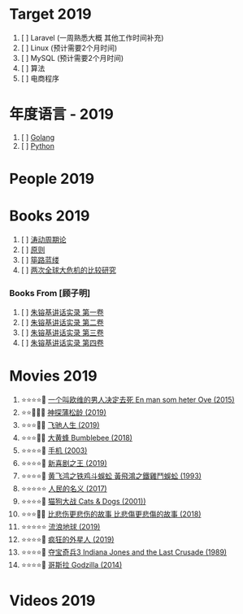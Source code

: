 # Target 2019

1. [ ] Laravel (一周熟悉大概 其他工作时间补充)
1. [ ] Linux (预计需要2个月时间)
1. [ ] MySQL (预计需要2个月时间)
1. [ ] 算法
1. [ ] 电商程序

# 年度语言 - 2019

1. [ ] [Golang](https://golang.org/)
1. [ ] [Python](https://www.python.org/)

# People 2019

# Books 2019

1. [ ] [涛动周期论](https://book.douban.com/subject/27599114/)
1. [ ] [原则](https://book.douban.com/subject/27608239/)
1. [ ] [筚路蓝缕](https://book.douban.com/subject/30348776/)
1. [ ] [两次全球大危机的比较研究](https://book.douban.com/subject/21964791/)

### Books From [顾子明]

1. [ ] [朱镕基讲话实录 第一卷](https://book.douban.com/subject/6822683/)
1. [ ] [朱镕基讲话实录 第二卷](https://book.douban.com/subject/6831391/)
1. [ ] [朱镕基讲话实录 第三卷](https://book.douban.com/subject/6831390/)
1. [ ] [朱镕基讲话实录 第四卷](https://book.douban.com/subject/6809028/)

# Movies 2019

1. :star::star::star::star::dizzy: [一个叫欧维的男人决定去死 En man som heter Ove (2015)](https://movie.douban.com/subject/26628357/)
1. :star::star::dizzy::dizzy::dizzy: [神探蒲松龄 (2019)](https://movie.douban.com/subject/27065898/)
1. :star::star::star::dizzy::dizzy: [飞驰人生 (2019)](https://movie.douban.com/subject/30163509/)
1. :star::star::star::dizzy::dizzy: [大黄蜂 Bumblebee (2018)](https://movie.douban.com/subject/26394152/)
1. :star::star::star::star::dizzy: [手机 (2003)](https://movie.douban.com/subject/1308747/)
1. :star::star::star::star::dizzy: [新喜剧之王 (2019)](https://movie.douban.com/subject/4840388/)
1. :star::star::star::star::dizzy: [黄飞鸿之铁鸡斗蜈蚣 黃飛鴻之鐵雞鬥蜈蚣 (1993)](https://movie.douban.com/subject/1305201/)
1. :star::star::star::star::star: [人民的名义 (2017)](https://movie.douban.com/subject/26727273/)
1. :star::star::star::star::dizzy: [猫狗大战 Cats & Dogs (2001))](https://movie.douban.com/subject/1305071/)
1. :star::star::star::dizzy::dizzy: [比悲伤更悲伤的故事 比悲傷更悲傷的故事 (2018)](https://movie.douban.com/subject/27624661/)
1. :star::star::star::star::star: [流浪地球 (2019)](https://movie.douban.com/subject/26266893/)
1. :star::star::star::star::dizzy: [疯狂的外星人 (2019)](https://movie.douban.com/subject/25986662/)
1. :star::star::star::star::dizzy: [夺宝奇兵3 Indiana Jones and the Last Crusade (1989)](https://movie.douban.com/subject/1293471/)
1. :star::star::star::star::dizzy: [哥斯拉 Godzilla (2014)](https://movie.douban.com/subject/2063914/)

# Videos 2019

